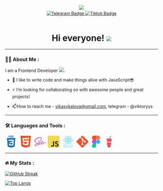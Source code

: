 <div id="header" align="center">
  <img src="https://media.giphy.com/media/Ut7zeRXCmxc0td7N68/giphy.gif" width="20%"/>
</div>

<div id="badges" align="center">
  <a href="https://teleg.run/viktoryys">
    <img src="https://img.shields.io/badge/Telegram-blue?logo=telegram&logoColor=blue&style=for-the-badge" alt="Telegram Badge"/>
  </a>
  <a href="https://www.tiktok.com/@webdesignvik">
    <img src="https://img.shields.io/badge/Tiktok-white?logo=tiktok&logoColor=black&style=for-the-badge" alt="Tiktok Badge"/>
  </a>
  <div align="center"><img src="https://komarev.com/ghpvc/?username=vikasykalova&style=flat-square&color=F03E3D" alt=""/></div>

<h1>
  Hi everyone!
  <img src="https://media.giphy.com/media/Q73tw53AU8VM83ao9B/giphy.gif" width="30px"/>
</h1>
</div>

---

### :woman_technologist: About Me :

I am a Frontend Developer <img src="https://media.giphy.com/media/WUlplcMpOCEmTGBtBW/giphy.gif" width="30">.

- :seedling: I like to write code and make things alive with JavaScript😎

- :zap: I’m looking for collaborating on with awesome people and great projects!

- :mailbox:How to reach me - vikasykalova@gmail.com, telegram - @viktoryys

---

### :hammer_and_wrench: Languages and Tools :

<div>
  <img src="https://github.com/devicons/devicon/blob/master/icons/css3/css3-plain-wordmark.svg"  title="CSS3" alt="CSS" width="40" height="40"/>&nbsp;
  <img src="https://github.com/devicons/devicon/blob/master/icons/html5/html5-original.svg" title="HTML5" alt="HTML" width="40" height="40"/>&nbsp;
  <img src="https://github.com/devicons/devicon/blob/master/icons/sass/sass-original.svg" title="SASS" **alt="SASS" width="40" height="40"/>
  <img src="https://github.com/devicons/devicon/blob/master/icons/javascript/javascript-original.svg" title="JavaScript" alt="JavaScript" width="40" height="40"/>&nbsp;
  <img src="https://github.com/devicons/devicon/blob/master/icons/react/react-original-wordmark.svg" title="React" alt="React" width="40" height="40"/>&nbsp;
  <img src="https://github.com/devicons/devicon/blob/master/icons/git/git-original.svg" title="Git" **alt="Git" width="40" height="40"/>
  <img src="https://github.com/devicons/devicon/blob/master/icons/figma/figma-original.svg" title="Figma" **alt="Figma" width="40" height="40"/>
  <img src="https://github.com/devicons/devicon/blob/master/icons/gulp/gulp-plain.svg" title="Gulp" **alt="Gulp" width="40" height="40"/>
</div>

---

### :fire: My Stats :

[![GitHub Streak](http://github-readme-streak-stats.herokuapp.com?user=vikasykalova&theme=github-dark-blue&date_format=M%20j%5B%2C%20Y%5D)](https://git.io/streak-stats)

[![Top Langs](https://github-readme-stats.vercel.app/api/top-langs/?username=vikasykalova&layout=compact&theme=github_dark)](https://github.com/anuraghazra/github-readme-stats)


<!---
vikasykalova/vikasykalova is a ✨ special ✨ repository because its `README.md` (this file) appears on your GitHub profile.
You can click the Preview link to take a look at your changes.
--->
